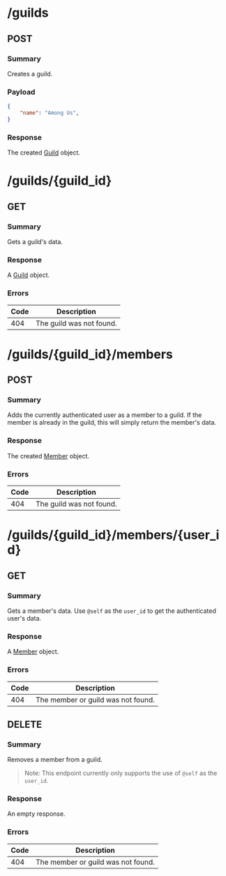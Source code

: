 # /guilds

## POST

### Summary

Creates a guild.

### Payload

```json
{
    "name": "Among Us",
}
```

### Response

The created [Guild](../objects/guild.md) object.

# /guilds/\{guild_id\}

## GET

### Summary

Gets a guild's data.

### Response

A [Guild](../objects/guild.md) object.

### Errors

| Code | Description |
| ---- | ----------- |
| 404  | The guild was not found. |


# /guilds/\{guild_id\}/members

## POST

### Summary

Adds the currently authenticated user as a member to a guild. If the member is already in the guild, this will simply return the member's data.

### Response

The created [Member](../objects/member.md) object.

### Errors

| Code | Description |
| ---- | ----------- |
| 404  | The guild was not found. |

# /guilds/\{guild_id\}/members/\{user_id\}

## GET

### Summary

Gets a member's data. Use `@self` as the `user_id` to get the authenticated user's data.

### Response

A [Member](../objects/member.md) object.

### Errors

| Code | Description |
| ---- | ----------- |
| 404  | The member or guild was not found. |

## DELETE

### Summary

Removes a member from a guild.

> Note: This endpoint currently only supports the use of `@self` as the `user_id`.

### Response

An empty response.

### Errors

| Code | Description |
| ---- | ----------- |
| 404  | The member or guild was not found. |
